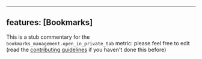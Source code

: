 
---
features: [Bookmarks]
---

This is a stub commentary for the `bookmarks_management.open_in_private_tab` metric: please feel free to edit (read the
[contributing guidelines](https://github.com/mozilla/glean-annotations/blob/main/CONTRIBUTING.md)
if you haven't done this before)
